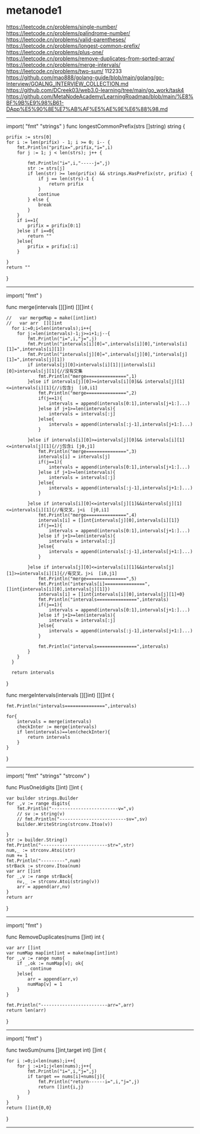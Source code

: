 # metanode1

https://leetcode.cn/problems/single-number/
https://leetcode.cn/problems/palindrome-number/
https://leetcode.cn/problems/valid-parentheses/
https://leetcode.cn/problems/longest-common-prefix/
https://leetcode.cn/problems/plus-one/
https://leetcode.cn/problems/remove-duplicates-from-sorted-array/
https://leetcode.cn/problems/merge-intervals/
https://leetcode.cn/problems/two-sum/
112233
https://github.com/mao888/golang-guide/blob/main/golang/go-Interview/GOALNG_INTERVIEW_COLLECTION.md
https://github.com/DCreek03/web3.0-learning/tree/main/go_work/task4
https://github.com/MetaNodeAcademy/LearningRoadmap/blob/main/%E8%BF%9B%E9%98%B61-DApp%E5%90%8E%E7%AB%AF%E5%AE%9E%E6%88%98.md


------------------------

import(
	"fmt"
	"strings"
)
func longestCommonPrefix(strs []string) string {

	prifix := strs[0]
	for i := len(prifix) - 1; i >= 0; i-- {
        fmt.Println("prifix=",prifix,"i=",i)
		for j := 1; j < len(strs); j++ {
            
            fmt.Println("i=",i,"-----j=",j)
			str := strs[j]
			if len(str) >= len(prifix) && strings.HasPrefix(str, prifix) {
				if j == len(strs)-1 {
					return prifix
				}
				continue
			} else {
				break
			}
		}
        if i==1{
            prifix = prifix[0:1]
        }else if i==0{
            return ""
        }else{
            prifix = prifix[:i]
        }
        
	}
	return ""
}

------------------------


import(
	"fmt"
)


func merge(intervals  [][]int) [][]int {

	//   var mergeMap = make([int]int)
	//   var arr  [][]int
      for i:=0;i<len(intervals);i++{
		for j:=len(intervals)-1;j>=i+1;j--{
            fmt.Println("i=",i,"j=",j)
            fmt.Println("intervals[i][0]=",intervals[i][0],"intervals[i][1]=",intervals[i][1])
            fmt.Println("intervals[j][0]=",intervals[j][0],"intervals[j][1]=",intervals[j][1])
			if intervals[j][0]>intervals[i][1]||intervals[i][0]>intervals[j][1]{//没有交集
                fmt.Println("merge===============",1)
			}else if intervals[j][0]>=intervals[i][0]&& intervals[j][1]<=intervals[i][1]{//i包含j  [i0,i1]
                fmt.Println("merge===============",2)
                if(j==1){
                    intervals = append(intervals[0:1],intervals[j+1:]...)
                }else if j+1>=len(intervals){
                    intervals = intervals[:j]
                }else{
                    intervals = append(intervals[:j-1],intervals[j+1:]...)
                }

			}else if intervals[i][0]>=intervals[j][0]&& intervals[i][1]<=intervals[j][1]{//j包含i [j0,j1]
                fmt.Println("merge===============",3)
				intervals[i] = intervals[j]
                if(j==1){
                    intervals = append(intervals[0:1],intervals[j+1:]...)
                }else if j+1>=len(intervals){
                    intervals = intervals[:j]
                }else{
                    intervals = append(intervals[:j-1],intervals[j+1:]...)
                }

			}else if intervals[i][0]<=intervals[j][1]&&intervals[j][1]<=intervals[i][1]{//有交叉，j<i  [j0,i1]
                fmt.Println("merge===============",4)
				intervals[i] = []int{intervals[j][0],intervals[i][1]}
                if(j==1){
                    intervals = append(intervals[0:1],intervals[j+1:]...)
                }else if j+1>=len(intervals){
                    intervals = intervals[:j]
                }else{
                    intervals = append(intervals[:j-1],intervals[j+1:]...)
                }

			}else if intervals[j][0]<=intervals[i][1]&&intervals[j][1]>=intervals[i][1]{//有交叉，j>i  [i0,j1]
                fmt.Println("merge===============",5)
                fmt.Println("intervals[i]===============",[]int{intervals[i][0],intervals[j][1]})
				intervals[i] = []int{intervals[i][0],intervals[j][1]+0}
                fmt.Println("intervals===============",intervals)
                if(j==1){
                    intervals = append(intervals[0:1],intervals[j+1:]...)
                }else if j+1>=len(intervals){
                    intervals = intervals[:j]
                }else{
                    intervals = append(intervals[:j-1],intervals[j+1:]...)
                }
				
                fmt.Println("intervals===============",intervals)
			}
		}
	  }
	
	  return intervals
	  

}


func mergeIntervals(intervals  [][]int) [][]int {


	fmt.Println("intervals===============",intervals)
	
	for{
		intervals = merge(intervals)
		checkInter := merge(intervals)
		if len(intervals)==len(checkInter){
			return intervals
		}
	}

}


------------------------



import(
	"fmt"
	"strings"
	"strconv"
)



func PlusOne(digits []int) []int {

	var builder strings.Builder
	for _,v := range digits{
        fmt.Println("-------------------------v=",v)
        // sv := string(v)
        // fmt.Println("-------------------------sv=",sv)
		builder.WriteString(strconv.Itoa(v))

	}
	str := builder.String()
    fmt.Println("-------------------------str=",str)
	num,_ := strconv.Atoi(str)
	num += 1
	fmt.Println("---------",num)
	strBack := strconv.Itoa(num)
	var arr []int
	for _,v := range strBack{
		nv,_ := strconv.Atoi(string(v))
        arr = append(arr,nv)
	}
	return arr

}


------------------------

import(
	"fmt"
)



func RemoveDuplicates(nums []int) int {

	var arr []int
	var numMap map[int]int = make(map[int]int)
	for _,v := range nums{
		if _,ok := numMap[v]; ok{
             continue
		}else{
			arr = append(arr,v)
			numMap[v] = 1
		}
	}
    
    fmt.Println("-------------------------arr=",arr)
	return len(arr)

}



------------------------

import(
	"fmt"
)

func twoSum(nums []int,target int) []int {

	for i :=0;i<len(nums);i++{
		for j :=i+1;j<len(nums);j++{
			fmt.Println("i=",i,"j=",j)
			if target == nums[i]+nums[j]{
				fmt.Println("return------i=",i,"j=",j)
				return []int{i,j}
			}
		}
	}
	return []int{0,0}

}



------------------------


